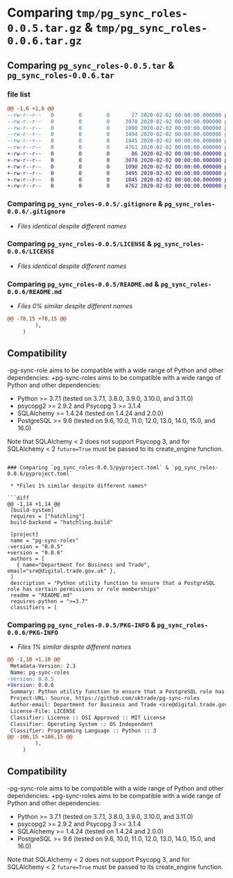 # Comparing `tmp/pg_sync_roles-0.0.5.tar.gz` & `tmp/pg_sync_roles-0.0.6.tar.gz`

## Comparing `pg_sync_roles-0.0.5.tar` & `pg_sync_roles-0.0.6.tar`

### file list

```diff
@@ -1,6 +1,6 @@
--rw-r--r--   0        0        0       27 2020-02-02 00:00:00.000000 pg_sync_roles-0.0.5/pg_sync_roles.py
--rw-r--r--   0        0        0     3078 2020-02-02 00:00:00.000000 pg_sync_roles-0.0.5/.gitignore
--rw-r--r--   0        0        0     1090 2020-02-02 00:00:00.000000 pg_sync_roles-0.0.5/LICENSE
--rw-r--r--   0        0        0     3494 2020-02-02 00:00:00.000000 pg_sync_roles-0.0.5/README.md
--rw-r--r--   0        0        0     1045 2020-02-02 00:00:00.000000 pg_sync_roles-0.0.5/pyproject.toml
--rw-r--r--   0        0        0     4761 2020-02-02 00:00:00.000000 pg_sync_roles-0.0.5/PKG-INFO
+-rw-r--r--   0        0        0       86 2020-02-02 00:00:00.000000 pg_sync_roles-0.0.6/pg_sync_roles.py
+-rw-r--r--   0        0        0     3078 2020-02-02 00:00:00.000000 pg_sync_roles-0.0.6/.gitignore
+-rw-r--r--   0        0        0     1090 2020-02-02 00:00:00.000000 pg_sync_roles-0.0.6/LICENSE
+-rw-r--r--   0        0        0     3495 2020-02-02 00:00:00.000000 pg_sync_roles-0.0.6/README.md
+-rw-r--r--   0        0        0     1045 2020-02-02 00:00:00.000000 pg_sync_roles-0.0.6/pyproject.toml
+-rw-r--r--   0        0        0     4762 2020-02-02 00:00:00.000000 pg_sync_roles-0.0.6/PKG-INFO
```

### Comparing `pg_sync_roles-0.0.5/.gitignore` & `pg_sync_roles-0.0.6/.gitignore`

 * *Files identical despite different names*

### Comparing `pg_sync_roles-0.0.5/LICENSE` & `pg_sync_roles-0.0.6/LICENSE`

 * *Files identical despite different names*

### Comparing `pg_sync_roles-0.0.5/README.md` & `pg_sync_roles-0.0.6/README.md`

 * *Files 0% similar despite different names*

```diff
@@ -78,15 +78,15 @@
         ),
     )
 ```
 
 
 ## Compatibility
 
-pg-sync-role aims to be compatible with a wide range of Python and other dependencies:
+pg-sync-roles aims to be compatible with a wide range of Python and other dependencies:
 
 - Python >= 3.7.1 (tested on 3.7.1, 3.8.0, 3.9.0, 3.10.0, and 3.11.0)
 - psycopg2 >= 2.9.2 and Psycopg 3 >= 3.1.4
 - SQLAlchemy >= 1.4.24 (tested on 1.4.24 and 2.0.0)
 - PostgreSQL >= 9.6 (tested on 9.6, 10.0, 11.0, 12.0, 13.0, 14.0, 15.0, and 16.0)
 
 Note that SQLAlchemy < 2 does not support Psycopg 3, and for SQLAlchemy < 2 `future=True` must be passed to its create_engine function.
```

### Comparing `pg_sync_roles-0.0.5/pyproject.toml` & `pg_sync_roles-0.0.6/pyproject.toml`

 * *Files 1% similar despite different names*

```diff
@@ -1,14 +1,14 @@
 [build-system]
 requires = ["hatchling"]
 build-backend = "hatchling.build"
 
 [project]
 name = "pg-sync-roles"
-version = "0.0.5"
+version = "0.0.6"
 authors = [
   { name="Department for Business and Trade", email="sre@digital.trade.gov.uk" },
 ]
 description = "Python utility function to ensure that a PostgreSQL role has certain permissions or role memberships"
 readme = "README.md"
 requires-python = ">=3.7"
 classifiers = [
```

### Comparing `pg_sync_roles-0.0.5/PKG-INFO` & `pg_sync_roles-0.0.6/PKG-INFO`

 * *Files 1% similar despite different names*

```diff
@@ -1,10 +1,10 @@
 Metadata-Version: 2.3
 Name: pg-sync-roles
-Version: 0.0.5
+Version: 0.0.6
 Summary: Python utility function to ensure that a PostgreSQL role has certain permissions or role memberships
 Project-URL: Source, https://github.com/uktrade/pg-sync-roles
 Author-email: Department for Business and Trade <sre@digital.trade.gov.uk>
 License-File: LICENSE
 Classifier: License :: OSI Approved :: MIT License
 Classifier: Operating System :: OS Independent
 Classifier: Programming Language :: Python :: 3
@@ -106,15 +106,15 @@
         ),
     )
 ```
 
 
 ## Compatibility
 
-pg-sync-role aims to be compatible with a wide range of Python and other dependencies:
+pg-sync-roles aims to be compatible with a wide range of Python and other dependencies:
 
 - Python >= 3.7.1 (tested on 3.7.1, 3.8.0, 3.9.0, 3.10.0, and 3.11.0)
 - psycopg2 >= 2.9.2 and Psycopg 3 >= 3.1.4
 - SQLAlchemy >= 1.4.24 (tested on 1.4.24 and 2.0.0)
 - PostgreSQL >= 9.6 (tested on 9.6, 10.0, 11.0, 12.0, 13.0, 14.0, 15.0, and 16.0)
 
 Note that SQLAlchemy < 2 does not support Psycopg 3, and for SQLAlchemy < 2 `future=True` must be passed to its create_engine function.
```

